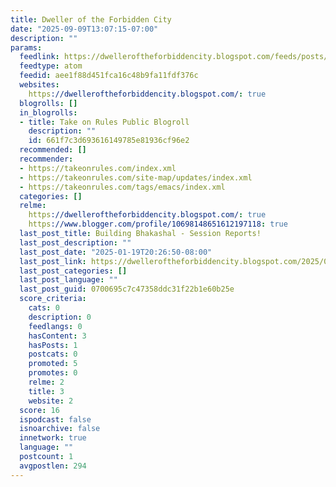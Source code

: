 ```yaml
---
title: Dweller of the Forbidden City
date: "2025-09-09T13:07:15-07:00"
description: ""
params:
  feedlink: https://dwelleroftheforbiddencity.blogspot.com/feeds/posts/default
  feedtype: atom
  feedid: aee1f88d451fca16c48b9fa11fdf376c
  websites:
    https://dwelleroftheforbiddencity.blogspot.com/: true
  blogrolls: []
  in_blogrolls:
  - title: Take on Rules Public Blogroll
    description: ""
    id: 661f7c3d693616149785e81936cf96e2
  recommended: []
  recommender:
  - https://takeonrules.com/index.xml
  - https://takeonrules.com/site-map/updates/index.xml
  - https://takeonrules.com/tags/emacs/index.xml
  categories: []
  relme:
    https://dwelleroftheforbiddencity.blogspot.com/: true
    https://www.blogger.com/profile/10698148651612197118: true
  last_post_title: Building Bhakashal - Session Reports!
  last_post_description: ""
  last_post_date: "2025-01-19T20:26:50-08:00"
  last_post_link: https://dwelleroftheforbiddencity.blogspot.com/2025/01/bhakashal-session-reports-three-of-my.html
  last_post_categories: []
  last_post_language: ""
  last_post_guid: 0700695c7c47358ddc31f22b1e60b25e
  score_criteria:
    cats: 0
    description: 0
    feedlangs: 0
    hasContent: 3
    hasPosts: 1
    postcats: 0
    promoted: 5
    promotes: 0
    relme: 2
    title: 3
    website: 2
  score: 16
  ispodcast: false
  isnoarchive: false
  innetwork: true
  language: ""
  postcount: 1
  avgpostlen: 294
---
```

